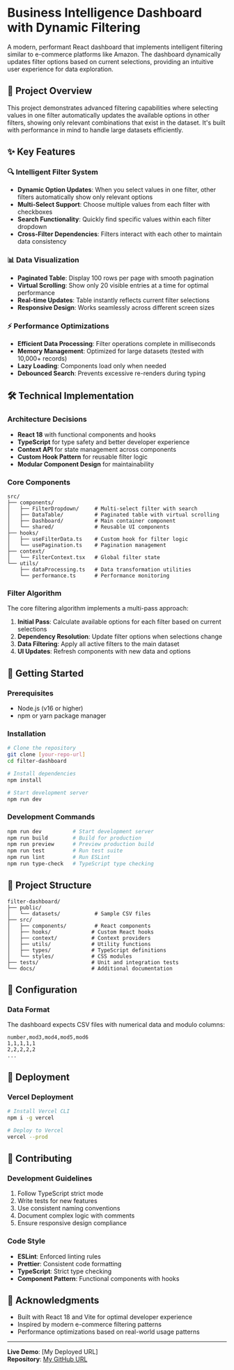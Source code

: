 # Business Intelligence Dashboard with Dynamic Filtering

A modern, performant React dashboard that implements intelligent filtering similar to e-commerce platforms like Amazon. The dashboard dynamically updates filter options based on current selections, providing an intuitive user experience for data exploration.

## 🎯 Project Overview

This project demonstrates advanced filtering capabilities where selecting values in one filter automatically updates the available options in other filters, showing only relevant combinations that exist in the dataset. It's built with performance in mind to handle large datasets efficiently.

## ✨ Key Features

### 🔍 Intelligent Filter System
- **Dynamic Option Updates**: When you select values in one filter, other filters automatically show only relevant options
- **Multi-Select Support**: Choose multiple values from each filter with checkboxes
- **Search Functionality**: Quickly find specific values within each filter dropdown
- **Cross-Filter Dependencies**: Filters interact with each other to maintain data consistency

### 📊 Data Visualization
- **Paginated Table**: Display 100 rows per page with smooth pagination
- **Virtual Scrolling**: Show only 20 visible entries at a time for optimal performance
- **Real-time Updates**: Table instantly reflects current filter selections
- **Responsive Design**: Works seamlessly across different screen sizes

### ⚡ Performance Optimizations
- **Efficient Data Processing**: Filter operations complete in milliseconds
- **Memory Management**: Optimized for large datasets (tested with 10,000+ records)
- **Lazy Loading**: Components load only when needed
- **Debounced Search**: Prevents excessive re-renders during typing

## 🛠️ Technical Implementation

### Architecture Decisions
- **React 18** with functional components and hooks
- **TypeScript** for type safety and better developer experience
- **Context API** for state management across components
- **Custom Hook Pattern** for reusable filter logic
- **Modular Component Design** for maintainability

### Core Components
```
src/
├── components/
│   ├── FilterDropdown/     # Multi-select filter with search
│   ├── DataTable/          # Paginated table with virtual scrolling
│   ├── Dashboard/          # Main container component
│   └── shared/             # Reusable UI components
├── hooks/
│   ├── useFilterData.ts    # Custom hook for filter logic
│   └── usePagination.ts    # Pagination management
├── context/
│   └── FilterContext.tsx   # Global filter state
└── utils/
    ├── dataProcessing.ts   # Data transformation utilities
    └── performance.ts      # Performance monitoring
```

### Filter Algorithm
The core filtering algorithm implements a multi-pass approach:
1. **Initial Pass**: Calculate available options for each filter based on current selections
2. **Dependency Resolution**: Update filter options when selections change
3. **Data Filtering**: Apply all active filters to the main dataset
4. **UI Updates**: Refresh components with new data and options

## 🚀 Getting Started

### Prerequisites
- Node.js (v16 or higher)
- npm or yarn package manager

### Installation
```bash
# Clone the repository
git clone [your-repo-url]
cd filter-dashboard

# Install dependencies
npm install

# Start development server
npm run dev
```

### Development Commands
```bash
npm run dev          # Start development server
npm run build        # Build for production
npm run preview      # Preview production build
npm run test         # Run test suite
npm run lint         # Run ESLint
npm run type-check   # TypeScript type checking
```

## 📁 Project Structure

```
filter-dashboard/
├── public/
│   └── datasets/           # Sample CSV files
├── src/
│   ├── components/         # React components
│   ├── hooks/             # Custom React hooks
│   ├── context/           # Context providers
│   ├── utils/             # Utility functions
│   ├── types/             # TypeScript definitions
│   └── styles/            # CSS modules
├── tests/                 # Unit and integration tests
└── docs/                  # Additional documentation
```


## 🔧 Configuration

### Data Format
The dashboard expects CSV files with numerical data and modulo columns:
```csv
number,mod3,mod4,mod5,mod6
1,1,1,1,1
2,2,2,2,2
...
```


## 🚀 Deployment

### Vercel Deployment
```bash
# Install Vercel CLI
npm i -g vercel

# Deploy to Vercel
vercel --prod
```


## 🤝 Contributing

### Development Guidelines
1. Follow TypeScript strict mode
2. Write tests for new features
3. Use consistent naming conventions
4. Document complex logic with comments
5. Ensure responsive design compliance

### Code Style
- **ESLint**: Enforced linting rules
- **Prettier**: Consistent code formatting
- **TypeScript**: Strict type checking
- **Component Pattern**: Functional components with hooks


## 🙏 Acknowledgments

- Built with React 18 and Vite for optimal developer experience
- Inspired by modern e-commerce filtering patterns
- Performance optimizations based on real-world usage patterns

---

**Live Demo**:  [My Deployed URL]  
**Repository**: [My GitHub URL](https://github.com/esaam-habib/business-intelligence-dashboard)
